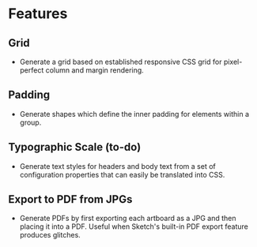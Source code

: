 # Features

## Grid

- Generate a grid based on established responsive CSS grid for pixel-perfect column and margin rendering.

## Padding

- Generate shapes which define the inner padding for elements within a group.

## Typographic Scale (to-do)

- Generate text styles for headers and body text from a set of configuration properties that can easily be translated into CSS.

## Export to PDF from JPGs

- Generate PDFs by first exporting each artboard as a JPG and then placing it into a PDF. Useful when Sketch's built-in PDF export feature produces glitches.

